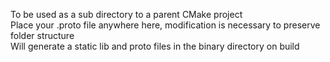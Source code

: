 To be used as a sub directory to a parent CMake project  
Place your .proto file anywhere here, modification is necessary to preserve folder structure  
Will generate a static lib and proto files in the binary directory on build
